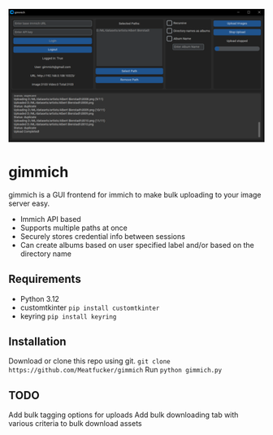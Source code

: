 ![gimmich](/gimmich-screenshot.png)

# gimmich

gimmich is a GUI frontend for immich to make bulk uploading to your image server easy.

- Immich API based
- Supports multiple paths at once
- Securely stores credential info between sessions
- Can create albums based on user specified label and/or based on the directory name


## Requirements

- Python 3.12
- customtkinter `pip install customtkinter`
- keyring `pip install keyring`

## Installation

Download or clone this repo using git. `git clone https://github.com/Meatfucker/gimmich`
Run `python gimmich.py`

## TODO

Add bulk tagging options for uploads
Add bulk downloading tab with various criteria to bulk download assets
